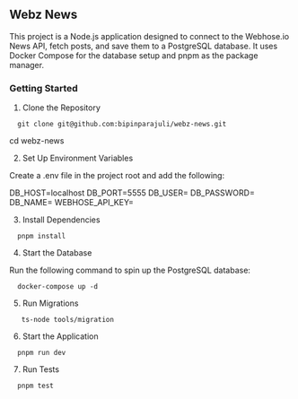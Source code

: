 ## Webz News

This project is a Node.js application designed to connect to the Webhose.io News API, fetch posts, and save them to a PostgreSQL database. It uses Docker Compose for the database setup and pnpm as the package manager.

### Getting Started

1. Clone the Repository
```
  git clone git@github.com:bipinparajuli/webz-news.git
```
cd webz-news

2. Set Up Environment Variables

Create a .env file in the project root and add the following:

DB_HOST=localhost
DB_PORT=5555
DB_USER=
DB_PASSWORD=
DB_NAME=
WEBHOSE_API_KEY=

3. Install Dependencies
```
  pnpm install
```
4. Start the Database

Run the following command to spin up the PostgreSQL database:
```
  docker-compose up -d
```

5. Run Migrations
```
   ts-node tools/migration
```
6. Start the Application
```
  pnpm run dev 
```
7. Run Tests
```
  pnpm test
```
